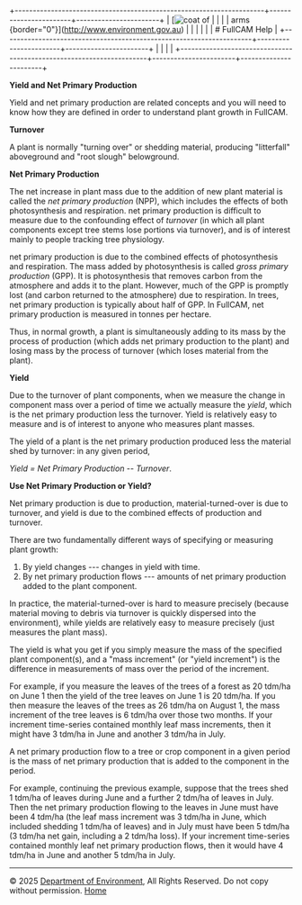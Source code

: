 +---------------------------------------------------------------------+-----------------------+-----------------------+
| [![coat of                                                          |                       | [](index.htm)         |
| arms](imgs/coa_env.png){border="0"}](http://www.environment.gov.au) |                       |                       |
|                                                                     |                       | # FullCAM Help        |
+---------------------------------------------------------------------+-----------------------+-----------------------+
|                                                                     |                       |                       |
+---------------------------------------------------------------------+-----------------------+-----------------------+

**Yield and Net Primary Production**

Yield and net primary production are related concepts and you will need
to know how they are defined in order to understand plant growth in
FullCAM.

**Turnover**

A plant is normally "turning over" or shedding material, producing
"litterfall\" aboveground and "root slough" belowground.

**Net Primary Production**

The net increase in plant mass due to the addition of new plant material
is called the *net primary production* (NPP), which includes the effects
of both photosynthesis and respiration. net primary production is
difficult to measure due to the confounding effect of *turnover* (in
which all plant components except tree stems lose portions via
turnover), and is of interest mainly to people tracking tree physiology.

net primary production is due to the combined effects of photosynthesis
and respiration. The mass added by photosynthesis is called *gross
primary production* (GPP). It is photosynthesis that removes carbon from
the atmosphere and adds it to the plant. However, much of the GPP is
promptly lost (and carbon returned to the atmosphere) due to
respiration. In trees, net primary production is typically about half of
GPP. In FullCAM, net primary production is measured in tonnes per
hectare.

Thus, in normal growth, a plant is simultaneously adding to its mass by
the process of production (which adds net primary production to the
plant) and losing mass by the process of turnover (which loses material
from the plant).

**Yield**

Due to the turnover of plant components, when we measure the change in
component mass over a period of time we actually measure the *yield*,
which is the net primary production less the turnover. Yield is
relatively easy to measure and is of interest to anyone who measures
plant masses.

The yield of a plant is the net primary production produced less the
material shed by turnover: in any given period,

*Yield = Net Primary Production -- Turnover*.

**Use Net Primary Production or Yield?**

Net primary production is due to production, material-turned-over is due
to turnover, and yield is due to the combined effects of production and
turnover.

There are two fundamentally different ways of specifying or measuring
plant growth:

1.  By yield changes --- changes in yield with time.
2.  By net primary production flows --- amounts of net primary
    production added to the plant component.

In practice, the material-turned-over is hard to measure precisely
(because material moving to debris via turnover is quickly dispersed
into the environment), while yields are relatively easy to measure
precisely (just measures the plant mass).

The yield is what you get if you simply measure the mass of the
specified plant component(s), and a "mass increment" (or "yield
increment") is the difference in measurements of mass over the period of
the increment.

For example, if you measure the leaves of the trees of a forest as 20
tdm/ha on June 1 then the yield of the tree leaves on June 1 is 20
tdm/ha. If you then measure the leaves of the trees as 26 tdm/ha on
August 1, the mass increment of the tree leaves is 6 tdm/ha over those
two months. If your increment time-series contained monthly leaf mass
increments, then it might have 3 tdm/ha in June and another 3 tdm/ha in
July.

A net primary production flow to a tree or crop component in a given
period is the mass of net primary production that is added to the
component in the period.

For example, continuing the previous example, suppose that the trees
shed 1 tdm/ha of leaves during June and a further 2 tdm/ha of leaves in
July. Then the net primary production flowing to the leaves in June must
have been 4 tdm/ha (the leaf mass increment was 3 tdm/ha in June, which
included shedding 1 tdm/ha of leaves) and in July must have been 5
tdm/ha (3 tdm/ha net gain, including a 2 tdm/ha loss). If your increment
time-series contained monthly leaf net primary production flows, then it
would have 4 tdm/ha in June and another 5 tdm/ha in July.

------------------------------------------------------------------------

© 2025 [Department of
Environment](http://www.environment.gov.au "Department of Environment"),
All Rights Reserved. Do not copy without permission.
[Home](index.htm "help index")

